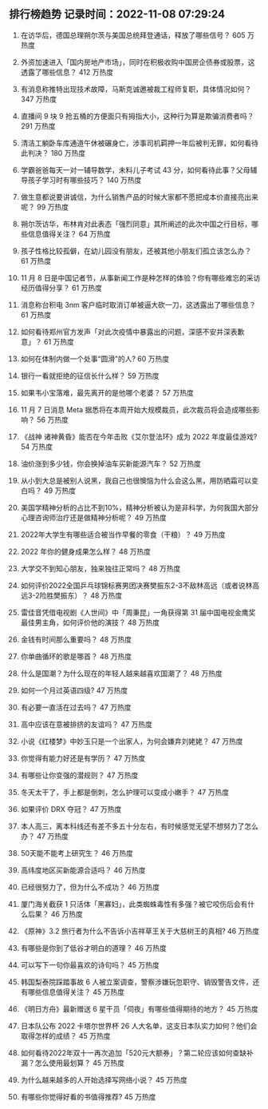 
## 排行榜趋势 记录时间：2022-11-08 07:29:24
  
  1. 在访华后，德国总理朔尔茨与美国总统拜登通话，释放了哪些信号？ 605 万热度
    
  2. 外资加速进入「国内房地产市场」，同时在积极收购中国房企债券或股票，这透露了哪些信息？ 412 万热度
    
  3. 有消息称推特出现技术故障，马斯克诚邀被裁工程师复职，具体情况如何？ 347 万热度
    
  4. 直播间 9 块 9 抢五桶的方便面只有拇指大小，这种行为算是欺骗消费者吗？ 291 万热度
    
  5. 清洁工躺卧车库通道午休被碾身亡，涉事司机羁押一年后被判无罪，如何看待此判决？ 180 万热度
    
  6. 学霸爸爸每天一对一辅导数学，未料儿子考试 43 分，如何看待此事？父母辅导孩子学习时有哪些技巧？ 140 万热度
    
  7. 做生意都说要讲诚信，为什么销售产品的时候大家都不愿把成本价直接亮出来呢？ 99 万热度
    
  8. 朔尔茨访华，布林肯对此表态「强烈同意」其所阐述的此次中国之行目标，哪些信息值得关注？ 64 万热度
    
  9. 孩子性格比较孤僻，在幼儿园没有朋友，还被其他小朋友们孤立该怎么办？ 61 万热度
    
  10. 11 月 8 日是中国记者节，从事新闻工作是种怎样的体验？你有哪些难忘的采访经历值得分享？ 61 万热度
    
  11. 消息称台积电 3nm 客户临时取消订单被逼大砍一刀，这透露出了哪些信息？ 61 万热度
    
  12. 如何看待郑州官方发声「对此次疫情中暴露出的问题，深感不安并深表歉意」？ 61 万热度
    
  13. 如何在体制内做一个处事“圆滑”的人? 60 万热度
    
  14. 银行一看就拒绝的征信长什么样？ 59 万热度
    
  15. 如果韦小宝落难，最先离开的是他哪个老婆？ 57 万热度
    
  16. 11 月 7 日消息 Meta 据悉将在本周开始大规模裁员，此次裁员将会造成哪些影响？ 56 万热度
    
  17. 《战神 诸神黄昏》能否在今年击败《艾尔登法环》成为 2022 年度最佳游戏? 54 万热度
    
  18. 油价涨到多少钱，你会换掉油车买新能源汽车？ 52 万热度
    
  19. 从小到大总是被别人说黑，我自己也很懊恼为什么会这么黑，用防晒霜可以变白吗？ 49 万热度
    
  20. 美国学精神分析的占比不到10%，精神分析被认为是非科学，为何我国大部分心理咨询师治疗还是做精神分析呢？ 49 万热度
    
  21. 2022年大学生有哪些适合被当作早餐的零食（干粮）？ 49 万热度
    
  22. 2022 年你的健身成果怎么样？ 48 万热度
    
  23. 大学交不到知心朋友，独来独往正常吗？ 48 万热度
    
  24. 如何评价2022全国乒乓球锦标赛男团决赛樊振东2-3不敌林高远（或者说林高远3-2险胜樊振东）？ 48 万热度
    
  25. 雷佳音凭借电视剧《人世间》中「周秉昆」一角获得第 31 届中国电视金鹰奖最佳男主角，如何评价他的演技？ 48 万热度
    
  26. 金钱有时间那么重要吗？ 48 万热度
    
  27. 你单曲循环的歌是哪首？ 48 万热度
    
  28. 什么是国潮？为什么现在的年轻人越来越喜欢国潮了？ 48 万热度
    
  29. 如何一个月过英语四级? 47 万热度
    
  30. 有必要一直活在过去吗？ 47 万热度
    
  31. 高中应该在意被排挤的友谊吗？ 47 万热度
    
  32. 小说《红楼梦》中妙玉只是一个出家人，为何会嫌弃刘姥姥？ 47 万热度
    
  33. 你觉得有能力好还是有学历？ 47 万热度
    
  34. 有哪些让你变强的潜规则？ 47 万热度
    
  35. 冬天太干了，手上都是倒刺，怎么护理可以变成小嫩手？ 47 万热度
    
  36. 如果评价 DRX 夺冠？ 47 万热度
    
  37. 本人高三，离本科线还有差不多五十分左右，有时候感觉无望不想努力了怎么办？ 47 万热度
    
  38. 50天能不能考上研究生？ 46 万热度
    
  39. 高纬度地区买新能源合适吗？ 46 万热度
    
  40. 已经很努力了，但为什么不成功？ 46 万热度
    
  41. 厦门海关截获 1 只活体「黑寡妇」，此类蜘蛛毒性有多强？被它咬伤后会有什么后果？ 46 万热度
    
  42. 《原神》3.2 旅行者为什么不告诉小吉祥草王关于大慈树王的真相? 46 万热度
    
  43. 有哪些是你到了低谷才明白的道理？ 46 万热度
    
  44. 可以写下一句你最喜欢的诗句吗？ 45 万热度
    
  45. 韩国梨泰院踩踏事故 6 人被立案调查，警察涉嫌玩忽职守、销毁警告文件，还有哪些信息值得关注？ 45 万热度
    
  46. 《明日方舟》最新赠送 6 星干员「伺夜」有哪些值得期待的地方？ 45 万热度
    
  47. 日本队公布 2022 卡塔尔世界杯 26 人大名单，这支日本队实力如何？他们会取得怎样的成绩？ 45 万热度
    
  48. 如何看待2022年双十一再次追加「520元大额券」？第二轮应该如何查缺补漏？怎么使用最划算？ 45 万热度
    
  49. 为什么越来越多的人开始选择写网络小说？ 45 万热度
    
  50. 有哪些你觉得好看的书值得推荐? 45 万热度
    